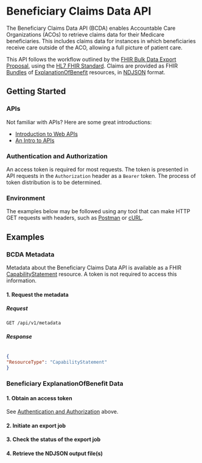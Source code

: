 # Beneficiary Claims Data API
The Beneficiary Claims Data API (BCDA) enables Accountable Care Organizations (ACOs) to retrieve claims data for their Medicare beneficiaries. This includes claims data for instances in which beneficiaries receive care outside of the ACO, allowing a full picture of patient care.

This API follows the workflow outlined by the [FHIR Bulk Data Export Proposal](https://github.com/smart-on-fhir/fhir-bulk-data-docs/blob/master/export.md), using the [HL7 FHIR Standard](https://www.hl7.org/fhir/). Claims are provided as FHIR [Bundles](https://www.hl7.org/fhir/bundle.html) of [ExplanationOfBenefit](https://www.hl7.org/fhir/explanationofbenefit.html) resources, in [NDJSON](http://ndjson.org/) format.

## Getting Started

### APIs
Not familiar with APIs? Here are some great introductions:
* [Introduction to Web APIs](https://developer.mozilla.org/en-US/docs/Learn/JavaScript/Client-side_web_APIs/Introduction)
* [An Intro to APIs](https://www.codenewbie.org/blogs/an-intro-to-apis)

### Authentication and Authorization
An access token is required for most requests. The token is presented in API requests in the `Authorization` header as a `Bearer` token. The process of token distribution is to be determined.

### Environment
The examples below may be followed using any tool that can make HTTP GET requests with headers, such as [Postman](https://www.getpostman.com/) or [cURL](https://curl.haxx.se/).

## Examples

### BCDA Metadata
Metadata about the Beneficiary Claims Data API is available as a FHIR [CapabilityStatement](https://www.hl7.org/fhir/capabilitystatement.html) resource. A token is not required to access this information.

#### 1. Request the metadata

##### Request
`GET /api/v1/metadata`

##### Response
```json

{
"ResourceType": "CapabilityStatement"
}
```

### Beneficiary ExplanationOfBenefit Data

#### 1. Obtain an access token
See [Authentication and Authorization](#authentication-and-authorization) above.

#### 2. Initiate an export job

#### 3. Check the status of the export job

#### 4. Retrieve the NDJSON output file(s)
